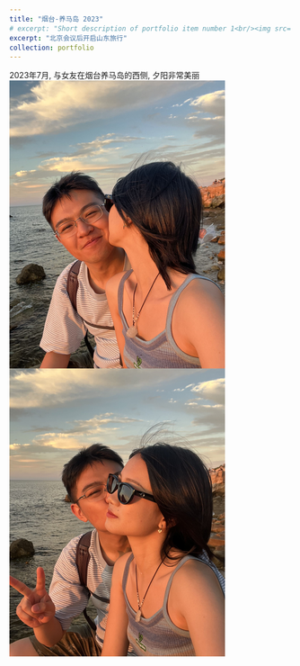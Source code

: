 ```yaml
---
title: "烟台-养马岛 2023"
# excerpt: "Short description of portfolio item number 1<br/><img src='/images/merge_from_ofoct1.jpg'>"
excerpt: "北京会议后开启山东旅行"
collection: portfolio
---
```


2023年7月, 与女友在烟台养马岛的西侧, 夕阳非常美丽
<img src='/images/merge_from_ofoct1.jpg'>

